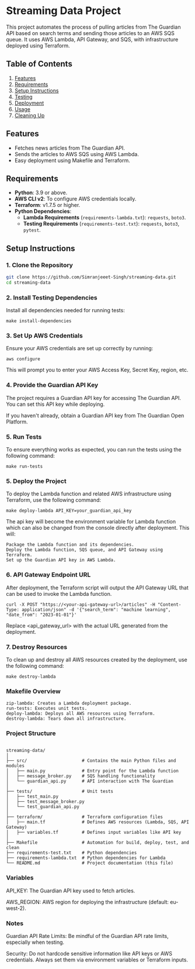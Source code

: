 # Streaming Data Project

This project automates the process of pulling articles from The Guardian API based on search terms and sending those articles to an AWS SQS queue. It uses AWS Lambda, API Gateway, and SQS, with infrastructure deployed using Terraform.

## Table of Contents
1. [Features](#features)
2. [Requirements](#requirements)
3. [Setup Instructions](#setup-instructions)
4. [Testing](#testing)
5. [Deployment](#deployment)
6. [Usage](#usage)
7. [Cleaning Up](#cleaning-up)

## Features
- Fetches news articles from The Guardian API.
- Sends the articles to AWS SQS using AWS Lambda.
- Easy deployment using Makefile and Terraform.

## Requirements
- **Python**: 3.9 or above.
- **AWS CLI v2**: To configure AWS credentials locally.
- **Terraform**: v1.7.5 or higher.
- **Python Dependencies**:
  - **Lambda Requirements** (`requirements-lambda.txt`): `requests`, `boto3`.
  - **Testing Requirements** (`requirements-test.txt`): `requests`, `boto3`, `pytest`.

## Setup Instructions

### 1. Clone the Repository
```bash
git clone https://github.com/Simranjeeet-Singh/streaming-data.git
cd streaming-data
```

### 2. Install Testing Dependencies

Install all dependencies needed for running tests:

```
make install-dependencies
```

### 3. Set Up AWS Credentials

Ensure your AWS credentials are set up correctly by running:

```
aws configure
```

This will prompt you to enter your AWS Access Key, Secret Key, region, etc.

### 4. Provide the Guardian API Key

The project requires a Guardian API key for accessing The Guardian API. You can set this API key while deploying.

If you haven't already, obtain a Guardian API key from The Guardian Open Platform.

### 5. Run Tests

To ensure everything works as expected, you can run the tests using the following command:

```
make run-tests
```
### 5. Deploy the Project

To deploy the Lambda function and related AWS infrastructure using Terraform, use the following command:

```
make deploy-lambda API_KEY=your_guardian_api_key
```
The api key will become the environment variable for Lambda function which can also be changed from the console directly after deployment.
This will:

    Package the Lambda function and its dependencies.
    Deploy the Lambda function, SQS queue, and API Gateway using Terraform.
    Set up the Guardian API key in AWS Lambda.

### 6. API Gateway Endpoint URL

After deployment, the Terraform script will output the API Gateway URL that can be used to invoke the Lambda function.

```
curl -X POST "https://<your-api-gateway-url>/articles" -H "Content-Type: application/json" -d '{"search_term": "machine learning", "date_from": "2023-01-01"}'
```
Replace <api_gateway_url> with the actual URL generated from the deployment.


### 7. Destroy Resources

To clean up and destroy all AWS resources created by the deployment, use the following command:

```
make destroy-lambda
```
### Makefile Overview

```
zip-lambda: Creates a Lambda deployment package.
run-tests: Executes unit tests.
deploy-lambda: Deploys all AWS resources using Terraform.
destroy-lambda: Tears down all infrastructure.
```

### Project Structure

```

streaming-data/
│
├── src/                     # Contains the main Python files and modules
│   ├── main.py              # Entry point for the Lambda function
│   ├── message_broker.py    # SQS handling functionality
│   └── guardian_api.py      # API interaction with The Guardian
│
├── tests/                   # Unit tests
│   ├── test_main.py
│   ├── test_message_broker.py
│   └── test_guardian_api.py
│
├── terraform/               # Terraform configuration files
│   ├── main.tf              # Defines AWS resources (Lambda, SQS, API Gateway)
│   ├── variables.tf         # Defines input variables like API key
│
├── Makefile                 # Automation for build, deploy, test, and clean
├── requirements-test.txt    # Python dependencies
├── requirements-lambda.txt  # Python dependencies for Lambda 
└── README.md                # Project documentation (this file)
```
### Variables

API_KEY: The Guardian API key used to fetch articles.

AWS_REGION: AWS region for deploying the infrastructure (default: eu-west-2).

### Notes

Guardian API Rate Limits: Be mindful of the Guardian API rate limits, especially when testing.

Security: Do not hardcode sensitive information like API keys or AWS credentials. Always set them via environment variables or Terraform inputs.

